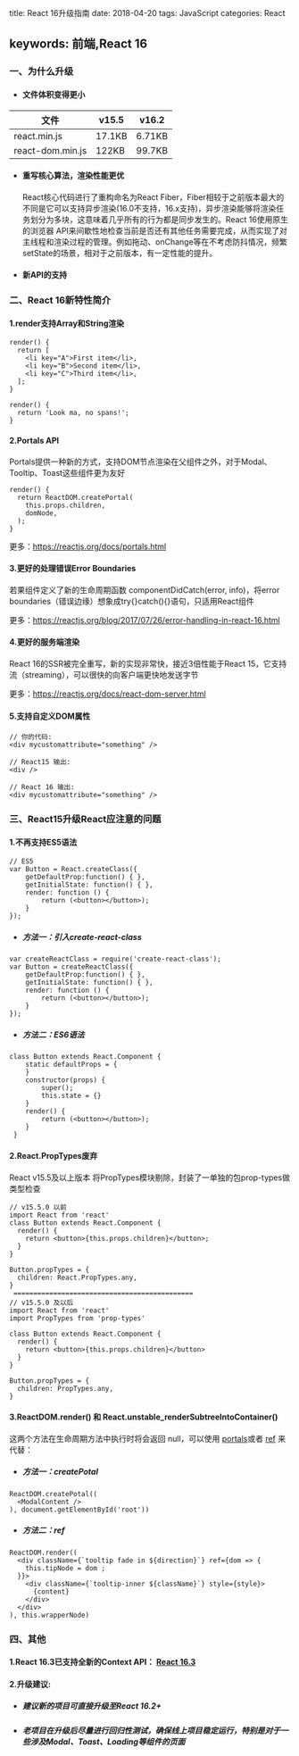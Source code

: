 title: React 16升级指南
date: 2018-04-20
tags: JavaScript
categories: React

keywords: 前端,React 16
-----------------------------

### 一、为什么升级

* #### 文件体积变得更小

| 文件               | v15.5  | v16.2  |
| ---------------- | ------ | ------ |
| react.min.js     | 17.1KB | 6.71KB |
| react-dom.min.js | 122KB  | 99.7KB |

* #### 重写核心算法，渲染性能更优

  React核心代码进行了重构命名为React Fiber，Fiber相较于之前版本最大的不同是它可以支持异步渲染(16.0不支持，16.x支持)，异步渲染能够将渲染任务划分为多块，这意味着几乎所有的行为都是同步发生的。React 16使用原生的浏览器 API来间歇性地检查当前是否还有其他任务需要完成，从而实现了对主线程和渲染过程的管理。例如拖动、onChange等在不考虑防抖情况，频繁setState的场景，相对于之前版本，有一定性能的提升。
<!--more-->
* #### 新API的支持

### 二、React 16新特性简介

#### 1.render支持Array和String渲染

```
render() {
  return [
    <li key="A">First item</li>,
    <li key="B">Second item</li>,
    <li key="C">Third item</li>,
  ];
}

render() {
  return 'Look ma, no spans!';
}
```

#### 2.Portals API

Portals提供一种新的方式，支持DOM节点渲染在父组件之外，对于Modal、Tooltip、Toast这些组件更为友好

```
render() {
  return ReactDOM.createPortal(
    this.props.children,
    domNode,
  );
}
```

更多：<https://reactjs.org/docs/portals.html>

#### 3.更好的处理错误Error Boundaries

若果组件定义了新的生命周期函数 componentDidCatch(error, info)，将error boundaries（错误边缘）想象成try{}catch(){}语句，只适用React组件

更多：<https://reactjs.org/blog/2017/07/26/error-handling-in-react-16.html>

#### 4.更好的服务端渲染

React 16的SSR被完全重写，新的实现非常快，接近3倍性能于React 15，它支持流（streaming），可以很快的向客户端更快地发送字节

更多：<https://reactjs.org/docs/react-dom-server.html>

#### 5.支持自定义DOM属性

```
// 你的代码:
<div mycustomattribute="something" />

// React15 输出:
<div />

// React 16 输出:
<div mycustomattribute="something" />
```

### 三、React15升级React应注意的问题

#### 1.不再支持ES5语法

```
// ES5
var Button = React.createClass({
    getDefaultProp:function() { },
    getInitialState: function() { },
    render: function () {
        return (<button></button>);
    }
});
```

* ##### 方法一：引入create-react-class

```
var createReactClass = require('create-react-class');
var Button = createReactClass({  
    getDefaultProp:function() { },  
    getInitialState: function() { },  
    render: function () {  
        return (<button></button>);  
    }  
});
```

* ##### 方法二：ES6语法

```
class Button extends React.Component {
    static defaultProps = {
    }
    constructor(props) {
        super();
        this.state = {}
    }
    render() {
        return (<button></button>);
    }
 }
```

#### 2.React.PropTypes废弃

React v15.5及以上版本 将PropTypes模块剔除，封装了一单独的包prop-types做类型检查

```
// v15.5.0 以前
import React from 'react'
class Button extends React.Component {
  render() {
    return <button>{this.props.children}</button>;
  }
}

Button.propTypes = {
  children: React.PropTypes.any,
}
 =============================================
// v15.5.0 及以后
import React from 'react'
import PropTypes from 'prop-types'

class Button extends React.Component {
  render() {
    return <button>{this.props.children}</button>
  }
}

Button.propTypes = {
  children: PropTypes.any,
}
```

#### 3.ReactDOM.render() 和 React.unstable_renderSubtreeIntoContainer()

这两个方法在生命周期方法中执行时将会返回 null，可以使用 [portals](https://github.com/facebook/react/issues/10309#issuecomment-318433235)或者 [ref](https://github.com/facebook/react/issues/10309#issuecomment-318434635) 来代替：

* ##### 方法一：createPotal

```
ReactDOM.createPotal((
  <ModalContent />
), document.getElementById('root'))
```

* ##### 方法二：ref

```
ReactDOM.render((
  <div className={`tooltip fade in ${direction}`} ref={dom => {
  	this.tipNode = dom ;
  }}>
    <div className={`tooltip-inner ${className}`} style={style}>
      {content}
    </div>
  </div>
), this.wrapperNode)
```
### 四、其他

#### 1.React 16.3已支持全新的Context API： [React 16.3](https://reactjs.org/blog/2018/03/29/react-v-16-3.html)

#### 2.升级建议:

* ##### 建议新的项目可直接升级至React 16.2+
* ##### 老项目在升级后尽量进行回归性测试，确保线上项目稳定运行，特别是对于一些涉及Modal、Toast、Loading等组件的页面
